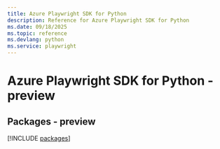 ```yaml
---
title: Azure Playwright SDK for Python
description: Reference for Azure Playwright SDK for Python
ms.date: 09/18/2025
ms.topic: reference
ms.devlang: python
ms.service: playwright
---
```

# Azure Playwright SDK for Python - preview
## Packages - preview
[!INCLUDE [packages](playwright-index.md)]